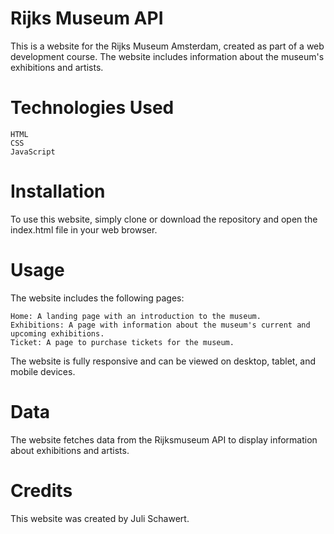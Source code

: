 <h1>Rijks Museum API</h1>

This is a website for the Rijks Museum Amsterdam, created as part of a web development course. The website includes information about the museum's exhibitions and artists.

<h1>Technologies Used</h1>

    HTML
    CSS
    JavaScript

<h1>Installation</h1>

To use this website, simply clone or download the repository and open the index.html file in your web browser.

<h1>Usage</h1>

The website includes the following pages:

    Home: A landing page with an introduction to the museum.
    Exhibitions: A page with information about the museum's current and upcoming exhibitions.
    Ticket: A page to purchase tickets for the museum.

The website is fully responsive and can be viewed on desktop, tablet, and mobile devices.

<h1>Data</h1>

The website fetches data from the Rijksmuseum API to display information about exhibitions and artists.

<h1>Credits</h1>

This website was created by Juli Schawert.
